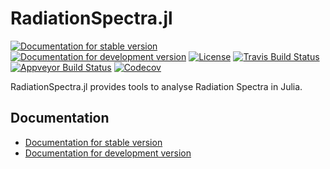 # RadiationSpectra.jl

[![Documentation for stable version](https://img.shields.io/badge/docs-stable-blue.svg)](https://JuliaHEP.github.io/RadiationSpectra.jl/stable)
[![Documentation for development version](https://img.shields.io/badge/docs-dev-blue.svg)](https://JuliaHEP.github.io/RadiationSpectra.jl/dev)
[![License](http://img.shields.io/badge/license-MIT-brightgreen.svg?style=flat)](LICENSE.md)
[![Travis Build Status](https://travis-ci.com/JuliaHEP/RadiationSpectra.jl.svg?branch=master)](https://travis-ci.com/JuliaHEP/RadiationSpectra.jl)
[![Appveyor Build Status](https://ci.appveyor.com/api/projects/status/github/JuliaHEP/RadiationSpectra.jl?branch=master&svg=true)](https://ci.appveyor.com/project/JuliaHEP/RadiationSpectra-jl)
[![Codecov](https://codecov.io/gh/JuliaHEP/RadiationSpectra.jl/branch/master/graph/badge.svg)](https://codecov.io/gh/JuliaHEP/RadiationSpectra.jl)

RadiationSpectra.jl provides tools to analyse Radiation Spectra in Julia.


## Documentation

* [Documentation for stable version](https://JuliaHEP.github.io/RadiationSpectra.jl/stable)
* [Documentation for development version](https://JuliaHEP.github.io/RadiationSpectra.jl/dev)
